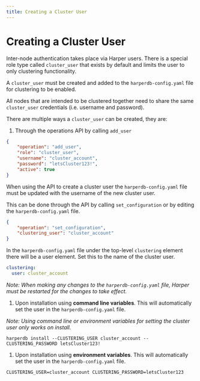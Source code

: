 ```yaml
---
title: Creating a Cluster User
---
```


# Creating a Cluster User

Inter-node authentication takes place via Harper users. There is a special role type called `cluster_user` that exists by default and limits the user to only clustering functionality.

A `cluster_user` must be created and added to the `harperdb-config.yaml` file for clustering to be enabled.

All nodes that are intended to be clustered together need to share the same `cluster_user` credentials (i.e. username and password).

There are multiple ways a `cluster_user` can be created, they are:

1. Through the operations API by calling `add_user`

```json
{
    "operation": "add_user",
    "role": "cluster_user",
    "username": "cluster_account",
    "password": "letsCluster123!",
    "active": true
}
```

When using the API to create a cluster user the `harperdb-config.yaml` file must be updated with the username of the new cluster user.

This can be done through the API by calling `set_configuration` or by editing the `harperdb-config.yaml` file.

```json
{
    "operation": "set_configuration",
    "clustering_user": "cluster_account"
}
```

In the `harperdb-config.yaml` file under the top-level `clustering` element there will be a user element. Set this to the name of the cluster user.

```yaml
clustering:
  user: cluster_account
```

_Note: When making any changes to the `harperdb-config.yaml` file, Harper must be restarted for the changes to take effect._

1. Upon installation using **command line variables**. This will automatically set the user in the `harperdb-config.yaml` file.

_Note: Using command line or environment variables for setting the cluster user only works on install._

```
harperdb install --CLUSTERING_USER cluster_account --CLUSTERING_PASSWORD letsCluster123!
```

1. Upon installation using **environment variables**. This will automatically set the user in the `harperdb-config.yaml` file.

```
CLUSTERING_USER=cluster_account CLUSTERING_PASSWORD=letsCluster123
```
